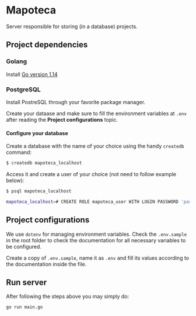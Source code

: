 # Mapoteca

Server responsible for storing (in a database) projects.

## Project dependencies

### Golang

Install [Go version 1.14](https://godoc.org/golang.org/dl/go1.14)

### PostgreSQL

Install PostreSQL through your favorite package manager.

Create your dataase and make sure to fill the environment variables at `.env` after reading the **Project configurations** topic.

#### Configure your database

Create a database with the name of your choice using the handy `createdb` command:

```sh
$ createdb mapoteca_localhost
```

Access it and create a user of your choice (not need to follow example below):

```sh
$ psql mapoteca_localhost

mapoteca_localhost=# CREATE ROLE mapoteca_user WITH LOGIN PASSWORD 'password';
```

## Project configurations

We use `dotenv` for managing environment variables. Check the `.env.sample` in the root folder to check the documentation for all necessary variables to be configured.

Create a copy of `.env.sample`, name it as `.env` and fill its values according to the documentation inside the file.

## Run server

After following the steps above you may simply do:

```sh
go run main.go
```


